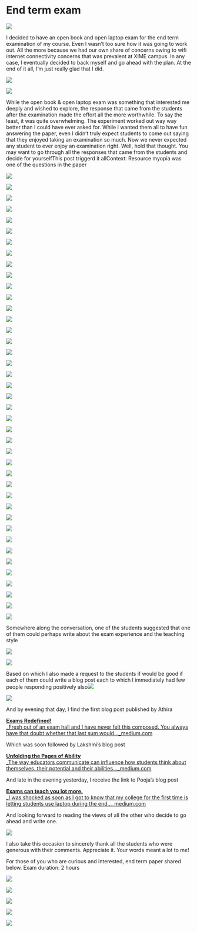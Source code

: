 # End term exam

![](https://cdn-images-1.medium.com/max/533/1*tAVkheCajWiBQR5VXSqnsQ.png)

I decided to have an open book and open laptop exam for the end term examination of my course. Even I wasn’t too sure how it was going to work out. All the more because we had our own share of concerns owing to wifi internet connectivity concerns that was prevalent at XIME campus. In any case, I eventually decided to back myself and go ahead with the plan. At the end of it all, I’m just really glad that I did.

![](https://cdn-images-1.medium.com/max/533/1*3Xy_RiPD2ebvcgbQJOnrQw.png)

![](https://cdn-images-1.medium.com/max/533/1*Mx6whBESEBLa0yBsg-5RJw.png)

While the open book & open laptop exam was something that interested me deeply and wished to explore, the response that came from the students after the examination made the effort all the more worthwhile. To say the least, it was quite overwhelming. The experiment worked out way way better than I could have ever asked for. While I wanted them all to have fun answering the paper, even I didn’t truly expect students to come out saying that they enjoyed taking an examination so much. Now we never expected any student to ever enjoy an examination right. Well, hold that thought. You may want to go through all the responses that came from the students and decide for yourselfThis post triggerd it allContext: Resource myopia was one of the questions in the paper

![](https://cdn-images-1.medium.com/max/533/1*936rNkcePc_lUslJT7U_YA.png)

![](https://cdn-images-1.medium.com/max/533/1*IzKgzCke9dqswRxmAcwo3A.png)

![](https://cdn-images-1.medium.com/max/533/1*uO5MAh_WANctdGVAc4vN0g.png)

![](https://cdn-images-1.medium.com/max/533/1*5OkvGg9rpN6v-RWWtjsD2Q.png)

![](https://cdn-images-1.medium.com/max/533/1*fht_4_URu8uPVRQkjyHNzQ.png)

![](https://cdn-images-1.medium.com/max/533/1*TOkG33-CBUIblTvR1M7TMQ.png)

![](https://cdn-images-1.medium.com/max/533/1*ncRcA8jgDyR4vOI0-Q_V7w.png)

![](https://cdn-images-1.medium.com/max/533/1*1pAdyRYktPXuLtCh35O44w.png)

![](https://cdn-images-1.medium.com/max/533/1*9-jnVwmgWXW3k4jeaN7Kng.png)

![](https://cdn-images-1.medium.com/max/533/1*FdkttnLdnKj7bpNH8Q7pqg.png)

![](https://cdn-images-1.medium.com/max/533/1*5jKpMwv6ZTCsND92J6llHA.png)

![](https://cdn-images-1.medium.com/max/533/1*R9O66Q5HaBXpFaUFgH4L2A.png)

![](https://cdn-images-1.medium.com/max/533/1*KAGxKuNr59af2eiv52banQ.png)

![](https://cdn-images-1.medium.com/max/533/1*hs17W2wFApecifEc92N5RA.png)

![](https://cdn-images-1.medium.com/max/533/1*oR4PxHb1jidaCXvqdZSerw.png)

![](https://cdn-images-1.medium.com/max/533/1*2It0_WZh8s7yvfTG68pa2w.png)

![](https://cdn-images-1.medium.com/max/533/1*m7nHvT7M16RTdSDfvzW9IQ.png)

![](https://cdn-images-1.medium.com/max/533/1*uudZCDxBzZF9BLFs8aErtQ.png)

![](https://cdn-images-1.medium.com/max/533/1*5rrJPsnBUoqLZi9-VZHG1g.png)

![](https://cdn-images-1.medium.com/max/533/1*uDHkeZ2U3o9LVnrLP0CuvA.png)

![](https://cdn-images-1.medium.com/max/533/1*WatQ5zbrcbVx4k2u84GQkg.png)

![](https://cdn-images-1.medium.com/max/533/1*S9JldGAx26jo9X6IWV3nxw.png)

![](https://cdn-images-1.medium.com/max/533/1*yWBoXdJYcLMItGmrk4XrVA.png)

![](https://cdn-images-1.medium.com/max/533/1*Ns7-JAsyvwbxkD3Xhx5RUA.png)

![](https://cdn-images-1.medium.com/max/533/1*LUN_gYXuct1S4hF8BBC_Gw.png)

![](https://cdn-images-1.medium.com/max/533/1*yOLKhoR-Jh3gcNLN47r_IA.png)

![](https://cdn-images-1.medium.com/max/533/1*ciEYsxNykPocpSPTbg88pA.png)

![](https://cdn-images-1.medium.com/max/533/1*APNwoSA6FDSOXNY7xfALeA.png)

![](https://cdn-images-1.medium.com/max/533/1*ejaTE0obA1_JNSSbyuOngA.png)

![](https://cdn-images-1.medium.com/max/533/1*9mB4fji3sW5DCfoCq6meTw.png)

![](https://cdn-images-1.medium.com/max/533/1*P9fQGlQ-HPqnL_JZyWfMKA.png)

![](https://cdn-images-1.medium.com/max/533/1*zw0Pr45Dktbqi0kbzbcPUQ.png)

![](https://cdn-images-1.medium.com/max/533/1*zLjtlIaTo1JXWwAHQZjNsw.png)

![](https://cdn-images-1.medium.com/max/533/1*gkeuWbz8z9_Cvy0RnW8GGQ.png)

![](https://cdn-images-1.medium.com/max/533/1*X1ZmTh65sAKvG7Ro0Au50Q.png)

![](https://cdn-images-1.medium.com/max/533/1*DHkUJ7Pzc7oci8mgzar3iw.png)

![](https://cdn-images-1.medium.com/max/533/1*2p4G8UlPg45pUUeLLKL7Ag.png)

![](https://cdn-images-1.medium.com/max/533/1*AB2TUkgojk5mA5ukOzV7oA.png)

![](https://cdn-images-1.medium.com/max/533/1*jRqaWdkgL2z_dXQBFLznVA.png)

![](https://cdn-images-1.medium.com/max/533/1*oTO2AnWSJqPhjnuTTbJ3bQ.png)

![](https://cdn-images-1.medium.com/max/533/1*tAVkheCajWiBQR5VXSqnsQ.png)

Somewhere along the conversation, one of the students suggested that one of them could perhaps write about the exam experience and the teaching style

![](https://cdn-images-1.medium.com/max/533/1*mqAjcJpTUYPbs3WpXrsztA.png)

![](https://cdn-images-1.medium.com/max/533/1*SobKaZM_grd0EVQjNspN5w.png)

Based on which I also made a request to the students if would be good if each of them could write a blog post each to which I immediately had few people responding positively also![](https://cdn-images-1.medium.com/max/533/1*DZRNKzSEgCBprU1hobhTbQ.png)

![](https://cdn-images-1.medium.com/max/533/1*7ifw1ZzFfaPx1t-zXteUMA.png)

And by evening that day, I find the first blog post published by Athira

[**Exams Redefined!**  
_Fresh out of an exam hall and I have never felt this composed. You always have that doubt whether that last sum would…_medium.com](https://medium.com/@athiraantony/exams-redefined-7cdc7dd006be)

Which was soon followed by Lakshmi’s blog post

[**Unfolding the Pages of Ability**  
_The way educators communicate can influence how students think about themselves, their potential and their abilities…_medium.com](https://medium.com/@lakshmidarsan.allu.93/unfolding-the-pages-of-ability-56ab039db41)

And late in the evening yesterday, I receive the link to Pooja’s blog post

[**Exams can teach you lot more.**  
_I was shocked as soon as I got to know that my college for the first time is letting students use laptop during the end…_medium.com](https://medium.com/@poojasingh8994/exams-can-teach-you-lot-more-3d4b2c423482)

And looking forward to reading the views of all the other who decide to go ahead and write one.

![](https://cdn-images-1.medium.com/max/533/1*Jnncn_UkodB6ku73wz82ag.png)

I also take this occasion to sincerely thank all the students who were generous with their comments. Appreciate it. Your words meant a lot to me!

For those of you who are curious and interested, end term paper shared below. Exam duration: 2 hours

![](https://cdn-images-1.medium.com/max/533/1*R-O3Z6_CDHWopqT9P_lxBg.png)

![](https://cdn-images-1.medium.com/max/533/1*6tt-t1OYD2-ffYO4igf0TA.png)

![](https://cdn-images-1.medium.com/max/533/1*TEL13HoUiT2L3iogrrIe_g.png)

![](https://cdn-images-1.medium.com/max/533/1*L3zLmXEq7B0Mp_Q_DSQsqQ.png)

![](https://cdn-images-1.medium.com/max/533/1*wtwOxhYwhYWsp8kjJzG9xQ.png)

